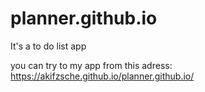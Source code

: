 # planner.github.io
It's a to do list app

you can try to my app from this adress: https://akifzsche.github.io/planner.github.io/
